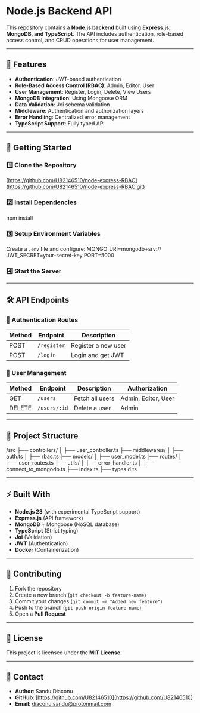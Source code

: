 # Node.js Backend API

This repository contains a **Node.js backend** built using **Express.js, MongoDB, and TypeScript**. The API includes authentication, role-based access control, and CRUD operations for user management.

---

## 📌 Features
- **Authentication**: JWT-based authentication
- **Role-Based Access Control (RBAC)**: Admin, Editor, User
- **User Management**: Register, Login, Delete, View Users
- **MongoDB Integration**: Using Mongoose ORM
- **Data Validation**: Joi schema validation
- **Middleware**: Authentication and authorization layers
- **Error Handling**: Centralized error management
- **TypeScript Support**: Fully typed API

---

## 🚀 Getting Started

### 1️⃣ Clone the Repository
[https://github.com/U82146510/node-express-RBAC](https://github.com/U82146510/node-express-RBAC.git)
### 2️⃣ Install Dependencies
npm install
### 3️⃣ Setup Environment Variables
Create a `.env` file and configure:
MONGO_URI=mongodb+srv://<your-mongo-url> JWT_SECRET=your-secret-key PORT=5000

### 4️⃣ Start the Server


---

## 🛠 API Endpoints

### 🔹 Authentication Routes
| Method | Endpoint        | Description         |
|--------|----------------|---------------------|
| POST   | `/register`    | Register a new user |
| POST   | `/login`       | Login and get JWT  |

### 🔹 User Management
| Method | Endpoint       | Description        | Authorization |
|--------|---------------|--------------------|--------------|
| GET    | `/users`      | Fetch all users   | Admin, Editor, User |
| DELETE | `/users/:id`  | Delete a user     | Admin |

---

## 📂 Project Structure

/src ├── controllers/ │ ├── user_controller.ts ├── middlewares/ │ ├── auth.ts │ ├── rbac.ts ├── models/ │ ├── user_model.ts ├── routes/ │ ├── user_routes.ts ├── utils/ │ ├── error_handler.ts │ ├── connect_to_mongodb.ts ├── index.ts ├── types.d.ts

---

## ⚡ Built With
- **Node.js 23** (with experimental TypeScript support)
- **Express.js** (API framework)
- **MongoDB** + Mongoose (NoSQL database)
- **TypeScript** (Strict typing)
- **Joi** (Validation)
- **JWT** (Authentication)
- **Docker** (Containerization)

---

## 📌 Contributing
1. Fork the repository
2. Create a new branch (`git checkout -b feature-name`)
3. Commit your changes (`git commit -m "Added new feature"`)
4. Push to the branch (`git push origin feature-name`)
5. Open a **Pull Request**

---

## 📝 License
This project is licensed under the **MIT License**.

---

## 📧 Contact
- **Author**: Sandu Diaconu
- **GitHub**: [https://github.com/U82146510](https://github.com/U82146510)
- **Email**: diaconu.sandu@protonmail.com


